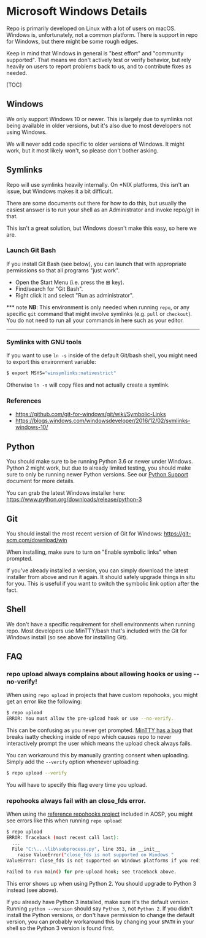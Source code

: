 # Microsoft Windows Details

Repo is primarily developed on Linux with a lot of users on macOS.
Windows is, unfortunately, not a common platform.
There is support in repo for Windows, but there might be some rough edges.

Keep in mind that Windows in general is "best effort" and "community supported".
That means we don't actively test or verify behavior, but rely heavily on users
to report problems back to us, and to contribute fixes as needed.

[TOC]

## Windows

We only support Windows 10 or newer.
This is largely due to symlinks not being available in older versions, but it's
also due to most developers not using Windows.

We will never add code specific to older versions of Windows.
It might work, but it most likely won't, so please don't bother asking.

## Symlinks

Repo will use symlinks heavily internally.
On *NIX platforms, this isn't an issue, but Windows makes it a bit difficult.

There are some documents out there for how to do this, but usually the easiest
answer is to run your shell as an Administrator and invoke repo/git in that.

This isn't a great solution, but Windows doesn't make this easy, so here we are.

### Launch Git Bash

If you install Git Bash (see below), you can launch that with appropriate
permissions so that all programs "just work".

* Open the Start Menu (i.e. press the ⊞ key).
* Find/search for "Git Bash".
* Right click it and select "Run as administrator".

*** note
**NB**: This environment is only needed when running `repo`, or any specific `git`
command that might involve symlinks (e.g. `pull` or `checkout`).
You do not need to run all your commands in here such as your editor.
***

### Symlinks with GNU tools

If you want to use `ln -s` inside of the default Git/bash shell, you might need
to export this environment variable:
```sh
$ export MSYS="winsymlinks:nativestrict"
```

Otherwise `ln -s` will copy files and not actually create a symlink.

### References

* https://github.com/git-for-windows/git/wiki/Symbolic-Links
* https://blogs.windows.com/windowsdeveloper/2016/12/02/symlinks-windows-10/

## Python

You should make sure to be running Python 3.6 or newer under Windows.
Python 2 might work, but due to already limited testing, you should make sure
to only be running newer Python versions.
See our [Python Support](./python-support.md) document for more details.

You can grab the latest Windows installer here:
https://www.python.org/downloads/release/python-3

## Git

You should install the most recent version of Git for Windows:
https://git-scm.com/download/win

When installing, make sure to turn on "Enable symbolic links" when prompted.

If you've already installed a version, you can simply download the latest
installer from above and run it again.
It should safely upgrade things in situ for you.
This is useful if you want to switch the symbolic link option after the fact.

## Shell

We don't have a specific requirement for shell environments when running repo.
Most developers use MinTTY/bash that's included with the Git for Windows install
(so see above for installing Git).

## FAQ

### repo upload always complains about allowing hooks or using --no-verify!

When using `repo upload` in projects that have custom repohooks, you might get
an error like the following:
```sh
$ repo upload
ERROR: You must allow the pre-upload hook or use --no-verify.
```

This can be confusing as you never get prompted.
[MinTTY has a bug][1] that breaks isatty checking inside of repo which causes
repo to never interactively prompt the user which means the upload check always
fails.

You can workaround this by manually granting consent when uploading.
Simply add the `--verify` option whenever uploading:
```sh
$ repo upload --verify
```

You will have to specify this flag every time you upload.

[1]: https://github.com/mintty/mintty/issues/56

### repohooks always fail with an close_fds error.

When using the [reference repohooks project][1] included in AOSP, you might see
errors like this when running `repo upload`:
```sh
$ repo upload
ERROR: Traceback (most recent call last):
  ...
  File "C:\...\lib\subprocess.py", line 351, in __init__
    raise ValueError("close_fds is not supported on Windows "
ValueError: close_fds is not supported on Windows platforms if you redirect stdin/stderr/stdout

Failed to run main() for pre-upload hook; see traceback above.
```

This error shows up when using Python 2.
You should upgrade to Python 3 instead (see above).

If you already have Python 3 installed, make sure it's the default version.
Running `python --version` should say `Python 3`, not `Python 2`.
If you didn't install the Python versions, or don't have permission to change
the default version, you can probably workaround this by changing your `$PATH`
in your shell so the Python 3 version is found first.

[1]: https://android.googlesource.com/platform/tools/repohooks
